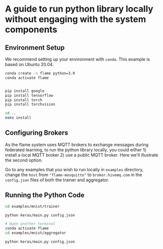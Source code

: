# A guide to run python library locally without engaging with the system components

## Environment Setup
We recommend setting up your environment with `conda`. This example is based on Ubuntu 20.04.
```bash
conda create -n flame python=3.9
conda activate flame


pip install google
pip install tensorflow
pip install torch
pip install torchvision

cd ..
make install
```

## Configuring Brokers
As the flame system uses MQTT brokers to exchange messages during federated learning, to run the python library locally, you could either 1) install a local MQTT broker 2) use a public MQTT broker. Here we'll illustrate the second option.

Go to any examples that you wish to run locally in `examples` directory, change the `host` from `"flame-mosquitto"` to `broker.hivemq.com` in the `config.json` files of both the trainer and aggregator.

## Running the Python Code

```bash
cd examples/mnist/trainer

python keras/main.py config.json
```

```bash
# Open another terminal
conda activate flame
cd examples/mnist/aggregator

python keras/main.py config.json
```
